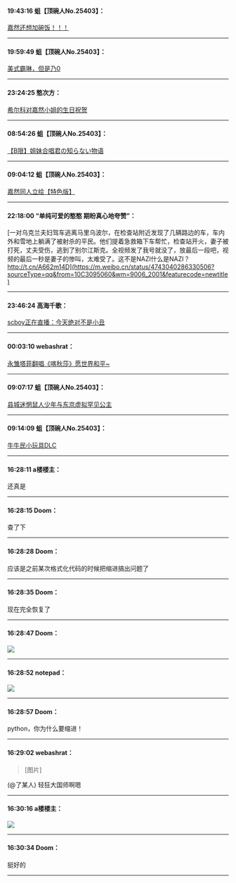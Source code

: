 #### 19:43:16  蛆【顶碗人No.25403】：

 [嘉然还想加碗饭！！！](https://b23.tv/yCDCALM?share_medium=android&share_source=qq&bbid=XYABA5CA25DF66EF7B7A10C533BA9F4C05EFD&ts=1646221449523)

*****

#### 19:59:49  蛆【顶碗人No.25403】：

 [美式霸琳，但是乃0](https://b23.tv/oJ6yV2k?share_medium=android&share_source=qq&bbid=XX04AD607EB27D1A240E42714C0A70C8F2D3C&ts=1646221995158)

*****

#### 23:24:25  憨次方：

 [希尔科对嘉然小姐的生日祝贺](https://b23.tv/gs1Mg9Z?share_medium=android&share_source=qq&bbid=A2413CDA-E8CE-4530-816A-B32BB75CC5B265947infoc&ts=1646234661978)

*****

#### 08:54:26  蛆【顶碗人No.25403】：

 [【B限】姐妹合唱君の知らない物语](https://b23.tv/QOKuzgs?share_medium=android&share_source=qq&bbid=XYABA5CA25DF66EF7B7A10C533BA9F4C05EFD&ts=1646268917425)

*****

#### 09:04:12  蛆【顶碗人No.25403】：

 [嘉然同人立绘【特色版】](https://b23.tv/uOPTDGh?share_medium=android&share_source=qq&bbid=XYABA5CA25DF66EF7B7A10C533BA9F4C05EFD&ts=1646269504679)

*****

#### 22:18:00  “单纯可爱的憨憨 期盼真心地夸赞”：

 [一对乌克兰夫妇驾车逃离马里乌波尔，在检查站附近发现了几辆路边的车，车内外和雪地上躺满了被射杀的平民。他们提着急救箱下车帮忙，检查站开火，妻子被打死，丈夫受伤，逃到了别尔江斯克。全视频发了我号就没了，放最后一段吧，视频的最后一秒是妻子的惨叫，太难受了。这不是NAZI什么是NAZI？ http://t.cn/A662m14D](https://m.weibo.cn/status/4743040286330506?sourceType=qq&from=10C3095060&wm=9006_2001&featurecode=newtitle)

*****

#### 23:46:24  高海千歌：

 [scboy正在直播：今天绝对不是小丑](https://m.douyu.com/3484?share_source=1&app_type=and&fromuid=33905676&medium=qq&type=lv)

*****

#### 00:03:10  webashrat：

 [永雏塔菲翻唱《喀秋莎》愿世界和平~](https://b23.tv/q2SrGKg?share_medium=android&share_source=qq&bbid=XY6A2D76640E190DEAD046AF6842FA567F3F7&ts=1646323385348)

*****

#### 09:07:17  蛆【顶碗人No.25403】：

 [县城迷惘鼠人少年与东京虚拟罕见公主](https://b23.tv/UPXJPEy?share_medium=android&share_source=qq&bbid=XYABA5CA25DF66EF7B7A10C533BA9F4C05EFD&ts=1646356088329)

*****

#### 09:14:09  蛆【顶碗人No.25403】：

 [牛牛民小玩具DLC](https://b23.tv/FMRhvWo?share_medium=android&share_source=qq&bbid=XYABA5CA25DF66EF7B7A10C533BA9F4C05EFD&ts=1646356501786)

*****

#### 16:28:11  a楼楼主：

还真是

*****

#### 16:28:15  Doom：

查了下

*****

#### 16:28:28  Doom：

应该是之前某次格式化代码的时候把缩进搞出问题了

*****

#### 16:28:35  Doom：

现在完全恢复了

*****

#### 16:28:47  Doom：

![](http://gchat.qpic.cn/gchatpic_new/1747222904/614391357-2221545635-AAB0EC4C56FC1D218B6F0C43F1E7952E/0?term=2")

*****

#### 16:28:52  notepad：

![](http://gchat.qpic.cn/gchatpic_new/976058243/614391357-3121218774-0275A2D8F98C6EC28244DDEE18395CA0/0?term=2")

*****

#### 16:28:57  Doom：

python，你为什么要缩进！

*****

#### 16:29:02  webashrat：

<blockquote>[图片]</blockquote>
 (@了某人)  轻狂大国师啊嗯

*****

#### 16:30:16  a楼楼主：

![](http://gchat.qpic.cn/gchatpic_new/148255229/614391357-2157943242-FA9CB120294AB78D797DECD723B54954/0?term=2")

*****

#### 16:30:34  Doom：

挺好的

*****

